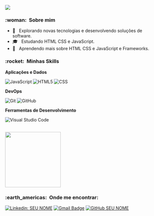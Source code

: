 
![](https://komarev.com/ghpvc/?username=VanessaSwerts&color=006bed)

<h3> :woman: &nbsp;Sobre mim </h3>

- 🤔 &nbsp; Explorando novas tecnologias e desenvolvendo soluções de software.
- 🎓 &nbsp; Estudando HTML CSS e JavaScript.
- 🌱 &nbsp; Aprendendo mais sobre HTML CSS e JavaScript e Frameworks.

<h3> :rocket: &nbsp;Minhas Skills </h3>

**Aplicações e Dados**

  ![JavaScript](https://img.shields.io/badge/-JavaScript-333333?style=flat&logo=javascript)
  ![HTML5](https://img.shields.io/badge/-HTML5-333333?style=flat&logo=HTML5)
  ![CSS](https://img.shields.io/badge/-CSS-333333?style=flat&logo=CSS3&logoColor=1572B6)
  
**DevOps**

  ![Git](https://img.shields.io/badge/-Git-333333?style=flat&logo=git)
  ![GitHub](https://img.shields.io/badge/-GitHub-333333?style=flat&logo=github)

**Ferramentas de Desenvolvimento**

  ![Visual Studio Code](https://img.shields.io/badge/-Visual%20Studio%20Code-333333?style=flat&logo=visual-studio-code&logoColor=007ACC)
  
<br/>

<a href="https://github.com/VanessaSwerts">
  <img height="180em" src="https://github-readme-stats.vercel.app/api?username=JoaoVitorCard&theme=dracula&show_icons=true" />
</a>

<br/>

<h3> :earth_americas: &nbsp;Onde me encontrar: </h3> 

[![Linkedin: SEU NOME](https://img.shields.io/badge/-João&nbsp;Vitor&nbsp;Cardoso&nbsp;Nascimento-blue?style=flat-square&logo=Linkedin&logoColor=white&link=LINK-DO-SEU-LINKEDIN)](https://www.linkedin.com/in/joão-vitor-cardoso-nascimento-90bb56234/)
[![Gmail Badge](https://img.shields.io/badge/-joaovitornascim@email.com-006bed?style=flat-square&logo=Gmail&logoColor=white&link=mailto:SEU-EMAIL)](mailto:joaovitornascim@gmail.com)
[![GitHub SEU NOME]( https://img.shields.io/github/followers/JoaoVitorCard?label=follow&style=social)](https://github.com/JoaoVitorCard)
